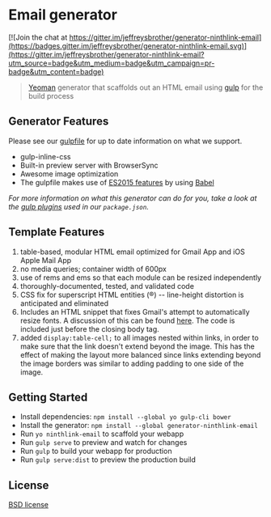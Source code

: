 # Email generator

[![Join the chat at https://gitter.im/jeffreysbrother/generator-ninthlink-email](https://badges.gitter.im/jeffreysbrother/generator-ninthlink-email.svg)](https://gitter.im/jeffreysbrother/generator-ninthlink-email?utm_source=badge&utm_medium=badge&utm_campaign=pr-badge&utm_content=badge)

> [Yeoman](http://yeoman.io) generator that scaffolds out an HTML email using [gulp](http://gulpjs.com/) for the build process


## Generator Features

Please see our [gulpfile](app/templates/gulpfile.babel.js) for up to date information on what we support.

* gulp-inline-css
* Built-in preview server with BrowserSync
* Awesome image optimization
* The gulpfile makes use of [ES2015 features](https://babeljs.io/docs/learn-es2015/) by using [Babel](https://babeljs.io)

*For more information on what this generator can do for you, take a look at the [gulp plugins](app/templates/_package.json) used in our `package.json`.*


## Template Features

1. table-based, modular HTML email optimized for Gmail App and iOS Apple Mail App
2. no media queries; container width of 600px
3. use of rems and ems so that each module can be resized independently
4. thoroughly-documented, tested, and validated code
5. CSS fix for superscript HTML entities (&reg;) -- line-height distortion is anticipated and eliminated
6. Includes an HTML snippet that fixes Gmail's attempt to automatically resize fonts. A discussion of this can be found [here](http://freshinbox.com/blog/gmail-on-ios-increases-font-size-on-some-emails/). The code is included just before the closing body tag.
7. added `display:table-cell;` to all images nested within links, in order to make sure that the link doesn't extend beyond the image. This has the effect of making the layout more balanced since links extending beyond the image borders was similar to adding padding to one side of the image.


## Getting Started

- Install dependencies: `npm install --global yo gulp-cli bower`
- Install the generator: `npm install --global generator-ninthlink-email`
- Run `yo ninthlink-email` to scaffold your webapp
- Run `gulp serve` to preview and watch for changes
- Run `gulp` to build your webapp for production
- Run `gulp serve:dist` to preview the production build


## License

[BSD license](http://opensource.org/licenses/bsd-license.php)
